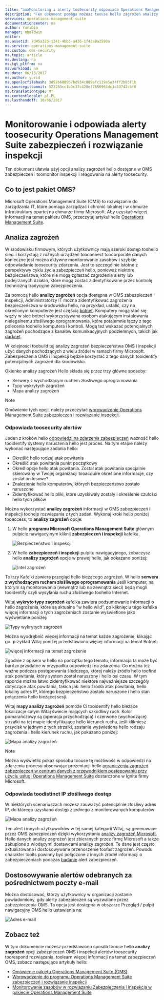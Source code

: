 ```yaml
---
title: "aaaMonitoring i alerty tooSecurity odpowiada Operations Management Suite zabezpieczeń i inspekcji rozwiązania | Dokumentacja firmy Microsoft"
description: "Ten dokument pomaga możesz toouse hello zagrożeń analizy opcja dostępna w OMS zabezpieczeń i toomonitor inspekcji i Odpowiedz toosecurity alertów."
services: operations-management-suite
documentationcenter: na
author: YuriDio
manager: mbaldwin
editor: 
ms.assetid: 7d45a32b-1341-4bb5-a436-1f42a8a2590a
ms.service: operations-management-suite
ms.custom: oms-security
ms.topic: article
ms.devlang: na
ms.tgt_pltfrm: na
ms.workload: na
ms.date: 06/13/2017
ms.author: yurid
ms.openlocfilehash: 3d92b6809b7bd934c889afc119e5e34ff2b85f1b
ms.sourcegitcommit: 523283cc1b3c37c428e77850964dc1c33742c5f0
ms.translationtype: MT
ms.contentlocale: pl-PL
ms.lasthandoff: 10/06/2017
---
```

# <a name="monitoring-and-responding-toosecurity-alerts-in-operations-management-suite-security-and-audit-solution"></a>Monitorowanie i odpowiada alerty toosecurity Operations Management Suite zabezpieczeń i rozwiązanie inspekcji
Ten dokument ułatwia użyj opcji analizy zagrożeń hello dostępne w OMS zabezpieczeń i toomonitor inspekcji i reagowania na alerty toosecurity.

## <a name="what-is-oms"></a>Co to jest pakiet OMS?
Microsoft Operations Management Suite (OMS) to rozwiązanie do zarządzania IT, które pomaga zarządzać i chronić lokalnej i w chmurze infrastruktury opartej na chmurze firmy Microsoft. Aby uzyskać więcej informacji na temat pakietu OMS, przeczytaj artykuł hello [Operations Management Suite](https://technet.microsoft.com/library/mt484091.aspx).

## <a name="threat-intelligence"></a>Analiza zagrożeń
W środowisku firmowym, których użytkownicy mają szeroki dostęp toohello sieci i korzystają z różnych urządzeń tooconnect toocorporate danych konieczne jest można aktywne monitorowanie zasobów i szybkie odpowiadanie toosecurity zdarzenia. Jest to szczególnie istotne z perspektywy cyklu życia zabezpieczeń hello, ponieważ niektóre bezpieczeństwa, które nie mogą zgłaszać zagrożenia alerty lub podejrzanych działań, które mogą zostać zidentyfikowane przez kontrolę techniczną tradycyjne zabezpieczenia. 

Za pomocą hello **analizy zagrożeń** opcja dostępna w OMS zabezpieczeń i inspekcji, Administratorzy IT można zidentyfikować zagrożenia bezpieczeństwa w środowisku hello, na przykład, ustalić, czy na określonym komputerze jest częścią [ botnet](https://www.microsoft.com/security/sir/story/default.aspx#!botnetsection). Komputery mogą stać się węzły w sieć botnet wykorzystywana osobom atakującym instalowania nielegalnemu złośliwego oprogramowania, które potajemnie łączy z tego polecenia toohello komputera i kontroli. Mogą też wskazać potencjalnych zagrożeń pochodzące z kanałów komunikacyjnych podziemnych, takich jak [darknet](https://www.microsoft.com/security/sir/story/default.aspx#!botnetsection_honeypots_darkents). 

W kolejności toobuild tej analizy zagrożeń bezpieczeństwa OMS i inspekcji użyć danych pochodzących z wielu źródeł w ramach firmy Microsoft. Zabezpieczenia OMS i inspekcji będzie korzystać z tego danych tooidentify potencjalnych zagrożeń dla środowiska.

Okienko analizy zagrożeń Hello składa się przez trzy główne sposoby:

* Serwery z wychodzącym ruchem złośliwego oprogramowania
* Typy wykrytych zagrożeń
* Mapa analizy zagrożeń

> [!NOTE]
> Omówienie tych opcji, należy przeczytać [wprowadzenie Operations Management Suite zabezpieczeń i rozwiązanie inspekcji](oms-security-getting-started.md).
> 
> 

### <a name="responding-toosecurity-alerts"></a>Odpowiada toosecurity alertów
Jeden z kroków hello [odpowiedzi na zdarzenia zabezpieczeń](https://technet.microsoft.com/library/cc512623.aspx) ważność hello tooidentify systemy naruszenia hello jest proces. Na tym etapie należy wykonać następujące zadania hello:

* Określić hello rodzaj atak powitania
* Określić atak powitania punkt początkowy
* Określ opcje hello atak powitania. Został atak powitania specjalnie skierowany w Twojej organizacji tooacquire określone informacje, czy został on losowe?
* Znalezienie hello komputerów, których bezpieczeństwo zostało naruszone
* Zidentyfikować hello pliki, które uzyskiwały zostały i określenie czułości hello tych plików

Można wykorzystać **analizy zagrożeń** informacji w OMS zabezpieczeń i inspekcji toohelp rozwiązania z tych zadań. Wykonaj kroki hello poniżej tooaccess, to **analizy zagrożeń** opcje:

1. W hello **programu Microsoft Operations Management Suite** głównym pulpicie nawigacyjnym kliknij **zabezpieczeń i inspekcji** kafelka.
   
    ![Bezpieczeństwo i inspekcji](./media/oms-security-responding-alerts/oms-security-responding-alerts-fig1.png)
2. W hello **zabezpieczeń i inspekcji** pulpitu nawigacyjnego, zobaczysz hello **analizy zagrożeń** opcje w prawej hello, jak pokazano poniżej:
   
    ![Intel zagrożeń](./media/oms-security-responding-alerts/oms-security-responding-alerts-fig2-ga.png)

Te trzy Kafelki zawiera przegląd hello bieżącego zagrożeń. W hello **serwera z wychodzącym ruchem złośliwego oprogramowania** Jeśli komputer, na którym są monitorowania (wewnątrz lub na zewnątrz sieci) będą mogli tooidentify czyli wysyłania ruchu złośliwego toohello Internet. 

Witaj **wykryto typy zagrożeń** kafelka zawiera podsumowanie informacji o hello zagrożenia, które są aktualne "w hello wild", po kliknięciu tego kafelka więcej informacji o tych zagrożeniach zostanie wyświetlone jako wyświetlane poniżej:

![Typy wykrytych zagrożeń](./media/oms-security-responding-alerts/oms-security-responding-alerts-fig3.png)

Można wyodrębnić więcej informacji na temat każde zagrożenie, klikając go. przykład Witaj poniżej przedstawiono więcej informacji na temat Botnet:

![więcej informacji na temat zagrożenie](./media/oms-security-responding-alerts/oms-security-responding-alerts-fig4.png)

Zgodnie z opisem w hello na początku tego tematu, informacja ta może być bardzo przydatne w przypadku odpowiedzi na zdarzenia. Go można też ważne podczas postępowania śledczego, której należy źródło hello toofind atak powitania, który system został naruszony i hello osi czasu. W tym raporcie można łatwo zidentyfikować niektóre najważniejsze szczegóły dotyczące atak powitania, takich jak: hello źródła atak powitania, hello lokalny adres IP, którego bezpieczeństwo zostało naruszone i hello stan połączenia hello bieżącej sesji. 

Witaj **mapy analizy zagrożeń** pomoże Ci tooidentify hello bieżące lokalizacje całym Witaj świecie mających szkodliwy ruch. Kolor pomarańczowy są (operacja przychodząca) i czerwone (wychodzące) strzałki na tej mapie identyfikujące hello kierunek ruchu, jeśli klikniesz przycisk w jednym z tych strzałki, zostanie wyświetlona hello rodzaju zagrożenia i hello kierunek ruchu, jak pokazano poniżej:

![Mapa analizy zagrożeń](./media/oms-security-responding-alerts/oms-security-responding-alerts-fig5.png)

> [!NOTE]
> Można wyświetlić pokaz sposobu toouse tę możliwość w odpowiedzi na zdarzenia procesu obserwując prezentacji hello [ograniczenia zagrożeń zabezpieczeń w centrum danych z przewodnikiem postępowaniu przy użyciu usługi Operations Management Suite](https://myignite.microsoft.com/videos/5000) dostarczone w Ignite firmy Microsoft.
> 

### <a name="responding-toodistinct-malicious-ip-accessed"></a>Odpowiada toodistinct IP złośliwego dostęp
W niektórych scenariuszach możesz zauważyć potencjalnie złośliwy adres IP, do którego uzyskano dostęp z jednego z monitorowanych komputerów:

![Mapa analizy zagrożeń](./media/oms-security-responding-alerts/oms-security-responding-alerts-fig6.png)

Ten alert i innych użytkowników w tej samej kategorii Witaj, są generowane przez OMS zabezpieczeń dzięki wykorzystaniu [analizy zagrożeń Microsoft](https://youtu.be/O4WtxgUrDc8). Hello danych analizy zagrożeń jest zbieranych przez firmę Microsoft a także zakupione z wiodącymi dostawcami analizy zagrożeń. Te dane jest często aktualizowana i dostosowywane przenoszenie toofast zagrożeń. Powodu charakter tooits powinny być połączone z innych źródeł informacji o zabezpieczeniach podczas [badanie](https://blogs.technet.microsoft.com/msoms/2016/12/08/investigating-suspicious-activity-in-a-hybrid-cloud-with-oms-security/) alert zabezpieczeń. 

## <a name="customize-alerts-received-via-e-mail"></a>Dostosowywanie alertów odebranych za pośrednictwem poczty e-mail

Można dostosować, którzy użytkownicy w organizacji zostanie powiadomiony, gdy alerty zabezpieczeń są wyzwalane przez zabezpieczenia OMS. Ta opcja jest dostępna w obszarze Przegląd / pulpit nawigacyjny OMS hello ustawienia na:

![Adres e-mail](./media/oms-security-responding-alerts/oms-security-responding-alerts-fig7.png)

## <a name="see-also"></a>Zobacz też
W tym dokumencie możesz przedstawiono sposób toouse hello **analizy zagrożeń** opcji zabezpieczeń OMS i inspekcji alertów toosecurity toorespond rozwiązania. toolearn więcej informacji na temat zabezpieczeń OMS, zobacz następujące artykuły hello:

* [Omówienie pakietu Operations Management Suite (OMS)](operations-management-suite-overview.md)
* [Wprowadzenie do programu Operations Management Suite zabezpieczeń i rozwiązanie inspekcji](oms-security-getting-started.md)
* [Monitorowanie zasobów w rozwiązaniu Zabezpieczenia i inspekcja w pakiecie Operations Management Suite](oms-security-monitoring-resources.md)

